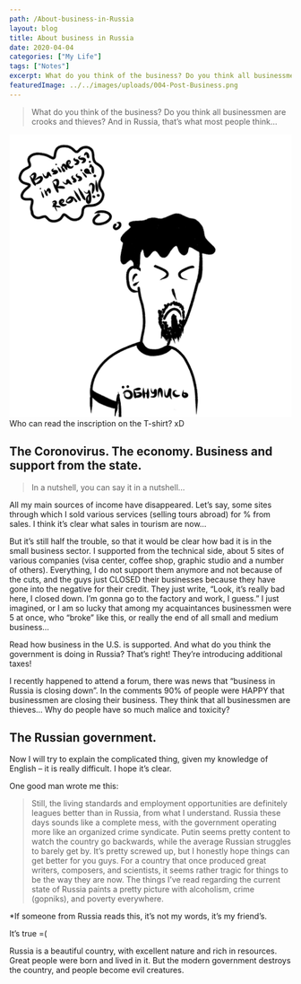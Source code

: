 ```yaml
---
path: /About-business-in-Russia
layout: blog
title: About business in Russia
date: 2020-04-04
categories: ["My Life"]
tags: ["Notes"]
excerpt: What do you think of the business? Do you think all businessmen are crooks and thieves? And in Russia, that’s what most people think…
featuredImage: ../../images/uploads/004-Post-Business.png
---
```


> What do you think of the business? Do you think all businessmen are crooks and thieves? And in Russia, that’s what most people think…

![Post about business in Russia](../../images/uploads/004-Post-Business.png "Post about business in Russia")
Who can read the inscription on the T-shirt? xD

## The Coronovirus. The economy. Business and support from the state.

> In a nutshell, you can say it in a nutshell…

All my main sources of income have disappeared. Let’s say, some sites through which I sold various services (selling tours abroad) for % from sales. I think it’s clear what sales in tourism are now…

But it’s still half the trouble, so that it would be clear how bad it is in the small business sector. I supported from the technical side, about 5 sites of various companies (visa center, coffee shop, graphic studio and a number of others). Everything, I do not support them anymore and not because of the cuts, and the guys just CLOSED their businesses because they have gone into the negative for their credit. They just write, “Look, it’s really bad here, I closed down. I’m gonna go to the factory and work, I guess.” I just imagined, or I am so lucky that among my acquaintances businessmen were 5 at once, who “broke” like this, or really the end of all small and medium business…

Read how business in the U.S. is supported. And what do you think the government is doing in Russia? That’s right! They’re introducing additional taxes!

I recently happened to attend a forum, there was news that “business in Russia is closing down”. In the comments 90% of people were HAPPY that businessmen are closing their business. They think that all businessmen are thieves… Why do people have so much malice and toxicity?

## The Russian government.

Now I will try to explain the complicated thing, given my knowledge of English – it is really difficult. I hope it’s clear.

One good man wrote me this:

> Still, the living standards and employment opportunities are definitely leagues better than in Russia, from what I understand. Russia these days sounds like a complete mess, with the government operating more like an organized crime syndicate. Putin seems pretty content to watch the country go backwards, while the average Russian struggles to barely get by. It’s pretty screwed up, but I honestly hope things can get better for you guys. For a country that once produced great writers, composers, and scientists, it seems rather tragic for things to be the way they are now. The things I’ve read regarding the current state of Russia paints a pretty picture with alcoholism, crime (gopniks), and poverty everywhere.

\*If someone from Russia reads this, it’s not my words, it’s my friend’s.

It’s true =(

Russia is a beautiful country, with excellent nature and rich in resources. Great people were born and lived in it. But the modern government destroys the country, and people become evil creatures.
